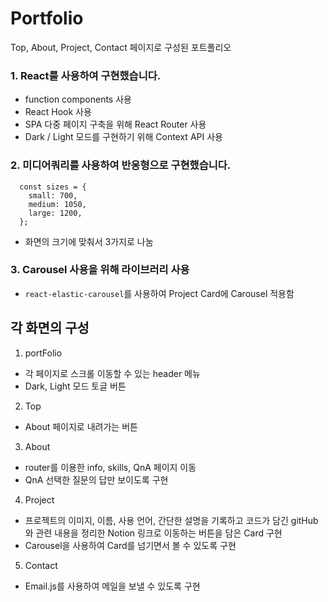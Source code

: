# Portfolio

Top, About, Project, Contact 페이지로 구성된 포트폴리오

### 1. React를 사용하여 구현했습니다.

- function components 사용
- React Hook 사용
- SPA 다중 페이지 구축을 위해 React Router 사용
- Dark / Light 모드를 구현하기 위해 Context API 사용

### 2. 미디어쿼리를 사용하여 반응형으로 구현했습니다.

```
  const sizes = {
    small: 700,
    medium: 1050,
    large: 1200,
  };
```

- 화면의 크기에 맞춰서 3가지로 나눔

### 3. Carousel 사용을 위해 라이브러리 사용

- <code>react-elastic-carousel</code>를 사용하여 Project Card에 Carousel 적용함

## 각 화면의 구성

1. portFolio<br/>

- 각 페이지로 스크롤 이동할 수 있는 header 메뉴
- Dark, Light 모드 토글 버튼

2. Top<br/>

- About 페이지로 내려가는 버튼

3. About

- router를 이용한 info, skills, QnA 페이지 이동
- QnA 선택한 질문의 답만 보이도록 구현

4. Project

- 프로젝트의 이미지, 이름, 사용 언어, 간단한 설명을 기록하고 코드가 담긴 gitHub와 관련 내용을 정리한 Notion 링크로 이동하는 버튼을 담은 Card 구현
- Carousel을 사용하여 Card를 넘기면서 볼 수 있도록 구현

5. Contact

- Email.js를 사용하여 메일을 보낼 수 있도록 구현

